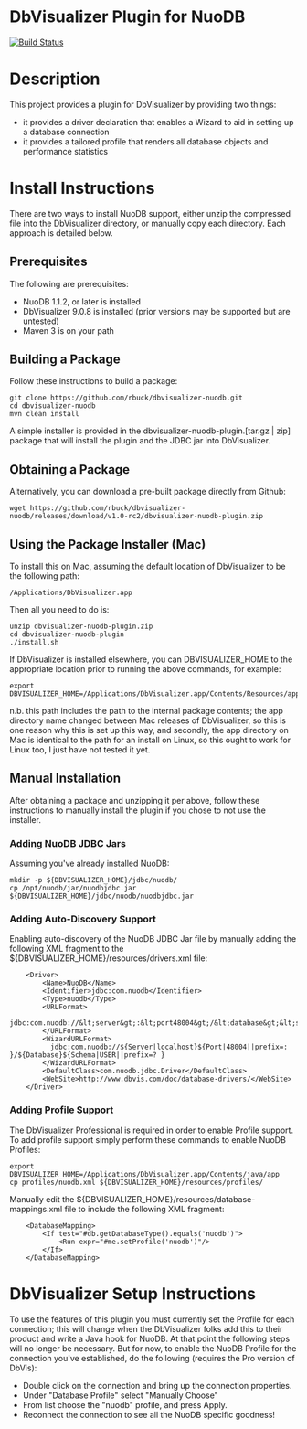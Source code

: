 DbVisualizer Plugin for NuoDB
=============================

[<img src="https://api.travis-ci.org/rbuck/dbvisualizer-nuodb.png?branch=master" alt="Build Status" />](http://travis-ci.org/rbuck/dbvisualizer-nuodb)

# Description

This project provides a plugin for DbVisualizer by providing two things:

- it provides a driver declaration that enables a Wizard to aid in setting up a database connection
- it provides a tailored profile that renders all database objects and performance statistics


# Install Instructions

There are two ways to install NuoDB support, either unzip the compressed file
into the DbVisualizer directory, or manually copy each directory. Each approach
is detailed below.

## Prerequisites

The following are prerequisites:

- NuoDB 1.1.2, or later is installed
- DbVisualizer 9.0.8 is installed (prior versions may be supported but are untested)
- Maven 3 is on your path

## Building a Package

Follow these instructions to build a package:

    git clone https://github.com/rbuck/dbvisualizer-nuodb.git
    cd dbvisualizer-nuodb
    mvn clean install

A simple installer is provided in the dbvisualizer-nuodb-plugin.[tar.gz | zip]
package that will install the plugin and the JDBC jar into DbVisualizer.

## Obtaining a Package

Alternatively, you can download a pre-built package directly from Github:

    wget https://github.com/rbuck/dbvisualizer-nuodb/releases/download/v1.0-rc2/dbvisualizer-nuodb-plugin.zip

## Using the Package Installer (Mac)

To install this on Mac, assuming the default location of DbVisualizer to be the
following path:

    /Applications/DbVisualizer.app

Then all you need to do is:

    unzip dbvisualizer-nuodb-plugin.zip
    cd dbvisualizer-nuodb-plugin
    ./install.sh

If DbVisualizer is installed elsewhere, you can DBVISUALIZER_HOME to the appropriate
location prior to running the above commands, for example:

    export DBVISUALIZER_HOME=/Applications/DbVisualizer.app/Contents/Resources/app/

n.b. this path includes the path to the internal package contents; the app directory
name changed between Mac releases of DbVisualizer, so this is one reason why this
is set up this way, and secondly, the app directory on Mac is identical to the path
for an install on Linux, so this ought to work for Linux too, I just have not tested
it yet.

## Manual Installation

After obtaining a package and unzipping it per above, follow these instructions
to manually install the plugin if you chose to not use the installer.

### Adding NuoDB JDBC Jars

Assuming you've already installed NuoDB:

    mkdir -p ${DBVISUALIZER_HOME}/jdbc/nuodb/
    cp /opt/nuodb/jar/nuodbjdbc.jar ${DBVISUALIZER_HOME}/jdbc/nuodb/nuodbjdbc.jar

### Adding Auto-Discovery Support

Enabling auto-discovery of the NuoDB JDBC Jar file by manually adding the following
XML fragment to the ${DBVISUALIZER_HOME}/resources/drivers.xml file:

        <Driver>
            <Name>NuoDB</Name>
            <Identifier>jdbc:com.nuodb</Identifier>
            <Type>nuodb</Type>
            <URLFormat>
              jdbc:com.nuodb://&lt;server&gt;:&lt;port48004&gt;/&lt;database&gt;&lt;schema&gt;
            </URLFormat>
            <WizardURLFormat>
              jdbc:com.nuodb://${Server|localhost}${Port|48004||prefix=: }/${Database}${Schema|USER||prefix=? }
            </WizardURLFormat>
            <DefaultClass>com.nuodb.jdbc.Driver</DefaultClass>
            <WebSite>http://www.dbvis.com/doc/database-drivers/</WebSite>
        </Driver>

### Adding Profile Support

The DbVisualizer Professional is required in order to enable Profile support.
To add profile support simply perform these commands to enable NuoDB Profiles:

    export DBVISUALIZER_HOME=/Applications/DbVisualizer.app/Contents/java/app
    cp profiles/nuodb.xml ${DBVISUALIZER_HOME}/resources/profiles/

Manually edit the ${DBVISUALIZER_HOME}/resources/database-mappings.xml file to
include the following XML fragment:

        <DatabaseMapping>
            <If test="#db.getDatabaseType().equals('nuodb')">
                <Run expr="#me.setProfile('nuodb')"/>
            </If>
        </DatabaseMapping>

# DbVisualizer Setup Instructions

To use the features of this plugin you must currently set the Profile for each
connection; this will change when the DbVisualizer folks add this to their product
and write a Java hook for NuoDB. At that point the following steps will no longer
be necessary. But for now, to enable the NuoDB Profile for the connection you've
established, do the following (requires the Pro version of DbVis):

- Double click on the connection and bring up the connection properties.
- Under "Database Profile" select "Manually Choose"
- From list choose the "nuodb" profile, and press Apply.
- Reconnect the connection to see all the NuoDB specific goodness!
